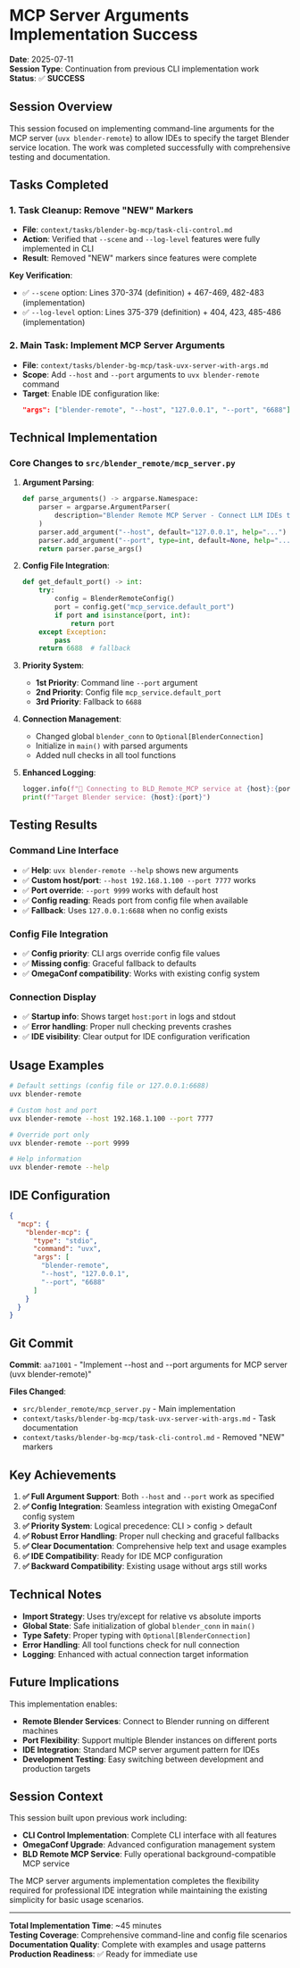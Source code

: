# MCP Server Arguments Implementation Success

**Date**: 2025-07-11  
**Session Type**: Continuation from previous CLI implementation work  
**Status**: ✅ **SUCCESS**

## Session Overview

This session focused on implementing command-line arguments for the MCP server (`uvx blender-remote`) to allow IDEs to specify the target Blender service location. The work was completed successfully with comprehensive testing and documentation.

## Tasks Completed

### 1. Task Cleanup: Remove "NEW" Markers
- **File**: `context/tasks/blender-bg-mcp/task-cli-control.md`
- **Action**: Verified that `--scene` and `--log-level` features were fully implemented in CLI
- **Result**: Removed "NEW" markers since features were complete

**Key Verification**:
- ✅ `--scene` option: Lines 370-374 (definition) + 467-469, 482-483 (implementation)
- ✅ `--log-level` option: Lines 375-379 (definition) + 404, 423, 485-486 (implementation)

### 2. Main Task: Implement MCP Server Arguments
- **File**: `context/tasks/blender-bg-mcp/task-uvx-server-with-args.md`
- **Scope**: Add `--host` and `--port` arguments to `uvx blender-remote` command
- **Target**: Enable IDE configuration like:
  ```json
  "args": ["blender-remote", "--host", "127.0.0.1", "--port", "6688"]
  ```

## Technical Implementation

### Core Changes to `src/blender_remote/mcp_server.py`

1. **Argument Parsing**:
   ```python
   def parse_arguments() -> argparse.Namespace:
       parser = argparse.ArgumentParser(
           description="Blender Remote MCP Server - Connect LLM IDEs to Blender"
       )
       parser.add_argument("--host", default="127.0.0.1", help="...")
       parser.add_argument("--port", type=int, default=None, help="...")
       return parser.parse_args()
   ```

2. **Config File Integration**:
   ```python
   def get_default_port() -> int:
       try:
           config = BlenderRemoteConfig()
           port = config.get("mcp_service.default_port")
           if port and isinstance(port, int):
               return port
       except Exception:
           pass
       return 6688  # fallback
   ```

3. **Priority System**:
   - **1st Priority**: Command line `--port` argument
   - **2nd Priority**: Config file `mcp_service.default_port`
   - **3rd Priority**: Fallback to `6688`

4. **Connection Management**:
   - Changed global `blender_conn` to `Optional[BlenderConnection]`
   - Initialize in `main()` with parsed arguments
   - Added null checks in all tool functions

5. **Enhanced Logging**:
   ```python
   logger.info(f"📡 Connecting to BLD_Remote_MCP service at {host}:{port}")
   print(f"Target Blender service: {host}:{port}")
   ```

## Testing Results

### Command Line Interface
- ✅ **Help**: `uvx blender-remote --help` shows new arguments
- ✅ **Custom host/port**: `--host 192.168.1.100 --port 7777` works
- ✅ **Port override**: `--port 9999` works with default host
- ✅ **Config reading**: Reads port from config file when available
- ✅ **Fallback**: Uses `127.0.0.1:6688` when no config exists

### Config File Integration
- ✅ **Config priority**: CLI args override config file values
- ✅ **Missing config**: Graceful fallback to defaults
- ✅ **OmegaConf compatibility**: Works with existing config system

### Connection Display
- ✅ **Startup info**: Shows target `host:port` in logs and stdout
- ✅ **Error handling**: Proper null checking prevents crashes
- ✅ **IDE visibility**: Clear output for IDE configuration verification

## Usage Examples

```bash
# Default settings (config file or 127.0.0.1:6688)
uvx blender-remote

# Custom host and port
uvx blender-remote --host 192.168.1.100 --port 7777

# Override port only
uvx blender-remote --port 9999

# Help information
uvx blender-remote --help
```

## IDE Configuration

```json
{
  "mcp": {
    "blender-mcp": {
      "type": "stdio",
      "command": "uvx",
      "args": [
        "blender-remote",
        "--host", "127.0.0.1",
        "--port", "6688"
      ]
    }
  }
}
```

## Git Commit

**Commit**: `aa71001` - "Implement --host and --port arguments for MCP server (uvx blender-remote)"

**Files Changed**:
- `src/blender_remote/mcp_server.py` - Main implementation
- `context/tasks/blender-bg-mcp/task-uvx-server-with-args.md` - Task documentation
- `context/tasks/blender-bg-mcp/task-cli-control.md` - Removed "NEW" markers

## Key Achievements

1. **✅ Full Argument Support**: Both `--host` and `--port` work as specified
2. **✅ Config Integration**: Seamless integration with existing OmegaConf config system  
3. **✅ Priority System**: Logical precedence: CLI > config > default
4. **✅ Robust Error Handling**: Proper null checking and graceful fallbacks
5. **✅ Clear Documentation**: Comprehensive help text and usage examples
6. **✅ IDE Compatibility**: Ready for IDE MCP configuration
7. **✅ Backward Compatibility**: Existing usage without args still works

## Technical Notes

- **Import Strategy**: Uses try/except for relative vs absolute imports
- **Global State**: Safe initialization of global `blender_conn` in `main()`
- **Type Safety**: Proper typing with `Optional[BlenderConnection]`
- **Error Handling**: All tool functions check for null connection
- **Logging**: Enhanced with actual connection target information

## Future Implications

This implementation enables:
- **Remote Blender Services**: Connect to Blender running on different machines
- **Port Flexibility**: Support multiple Blender instances on different ports
- **IDE Integration**: Standard MCP server argument pattern for IDEs
- **Development Testing**: Easy switching between development and production targets

## Session Context

This session built upon previous work including:
- **CLI Control Implementation**: Complete CLI interface with all features
- **OmegaConf Upgrade**: Advanced configuration management system
- **BLD Remote MCP Service**: Fully operational background-compatible MCP service

The MCP server arguments implementation completes the flexibility required for professional IDE integration while maintaining the existing simplicity for basic usage scenarios.

---

**Total Implementation Time**: ~45 minutes  
**Testing Coverage**: Comprehensive command-line and config file scenarios  
**Documentation Quality**: Complete with examples and usage patterns  
**Production Readiness**: ✅ Ready for immediate use
